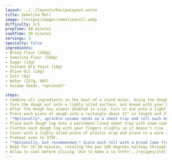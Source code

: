```yaml
---
layout: ../../layouts/RecipeLayout.astro
title: Semolina Roll
image: /recipes/images/semolinaroll.webp
difficulty: 2/5
prepTime: 60 minutes
cookTime: 30 minutes
servings: 3
specialty: false
ingredients:
- Bread Flour (240g)
- Semolina Flour (160g)
- Sugar (13g)
- Instant Dry Yeast (10g)
- Olive Oil (14g)
- Salt (9g)
- Water (227g, 90F)
- Sesame Seeds, *optional*

steps:
- Combine all ingredients in the bowl of a stand mixer. Using the dough hook, mix on speed 2 for 8 minutes, or until the dough is pulling away from the bowl.
- Turn the dough out onto a lighly oiled surface, and knead with your hands until the dough turns smooth, ~2 minutes. Shape it into a ball and place in a lightly oiled bowl. Set in a warm place for 1 to 1.5 hours.
- After the dough has almost doubled in size, turn it out onto a lightly floured or oiled surface. Divide into three equal pieces.
- Press each piece of dough into a rectangle about 11" in length and 3" wide. Roll the rectangle from one long side to the other. Make sure the seam is shut tightly. Roll the log again and taper each end.
- "*Optionally*, sprinkle sesame seeds on a sheet tray and roll each dough log through the seeds."
- Place each dough log onto a parchment-lined sheet tray with seam side down.
- Flatten each dough log with your fingers slighly so it doesn't rise into a cylinder.
- Cover with a lighly oiled piece of plastic wrap and place in a warm area for 1 hour.
- Preheat oven to 375F.
- "*Optionally, but recommended,* Score each roll with a bread lame from end to end."
- Bake for 25-30 minutes, rotating the pan 180 degrees halfway through. They should be a light golden brown when they're done.
- Allow to cool before slicing. Use to make a <a href='../recipes/italianbeef'>sandwich</a>.
---
```


